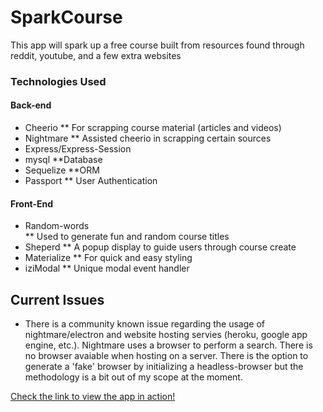 # SparkCourse
This app will spark up a free course built from resources found through reddit, youtube, and a few extra websites

### Technologies Used
#### Back-end
* Cheerio
    ** For scrapping course material (articles and videos)
* Nightmare
    ** Assisted cheerio in scrapping certain sources 
* Express/Express-Session
* mysql
    **Database 
* Sequelize 
    **ORM
* Passport
    ** User Authentication 

#### Front-End
* Random-words  
    ** Used to generate fun and random course titles 
* Sheperd
    ** A popup display to guide users through course create 
* Materialize 
    ** For quick and easy styling 
* iziModal
    ** Unique modal event handler 

## Current Issues
* There is a community known issue regarding the usage of nightmare/electron and website hosting servies (heroku, google app engine, etc.). Nightmare uses a browser to perform a search. There is no browser avaiable when hosting on a server. There is the option to generate a 'fake' browser by initializing a headless-browser but the methodology is a bit out of my scope at the moment. 

[Check the link to view the app in action!](https://vimeo.com/user104783796/review/370726605/338d0a7ca8)

